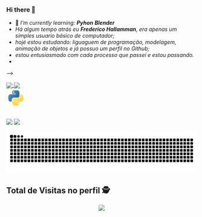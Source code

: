 ### Hi there 👋


- 🌱 _I’m currently learning: **Pyhon** **Blender**_
- _Há algum tempo atrás eu _**Frederico Hallamman**_, era apenas um simples usuario básico de computador;_
- _hojé estou estudando: liguaguem de programação, modelagem, animação de objetos e já possuo um perfil no Github;_
- _estou entusiasmado com cada processo que passei e estou passando._
- 
-->
<div>
 <a href="https://github.com/fredericofreitas">
  <img align="center" height="180em" src="https://github-readme-stats.vercel.app/api?username=fredericofreitas&show_icons=true&theme=github_dark&include_all_commits=true&count_private=true"/>
   
   <a href="https://github.com/fredericofreitas"> 
   <img align="center" height="180em" src="https://github-readme-stats.vercel.app/api/top-langs/?username=fredericofreitas&layout&langs_count=7&theme=github_dark"/>
  </div>
 
  </div>
  <a href="https://github.com/fredericofreitas">
  <img align="center" alt="Fred-Python" height="50" width="50" src="https://raw.githubusercontent.com/devicons/devicon/master/icons/python/python-original.svg">
  </div>
  
  ##
  
  <div>
  <a href = "mailto:fredericohallamman@gmail.com"><img src="https://img.shields.io/badge/Gmail-D14836?style=for-the-badge&logo=gmail&logoColor=white"></a>
   <a href="https://www.linkedin.com/in/frederico-hallamman-bb408716b/" target="_blank"><img src="https://img.shields.io/badge/-LinkedIn-%230077B5?style=for-the-badge&logo=linkedin&logoColor=white" target="_blank"></a> 
  
  ![Snake animation](https://github.com/FredericoFreitas/FredericoFreitas/blob/output/github-contribution-grid-snake.svg)
  </div>
 
 ## Total de Visitas no perfil :detective: <br>
 <p align="center"> 
   <img alingn="center" src="https://profile-counter.glitch.me/fredericofreitas/count.svg" />
 </p>

</p>
